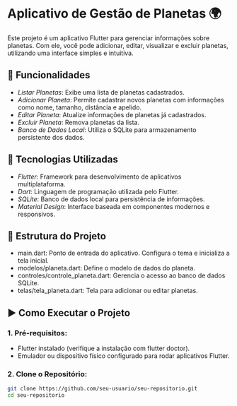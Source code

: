 # Aplicativo de Gestão de Planetas 🌍

Este projeto é um aplicativo Flutter para gerenciar informações sobre planetas. Com ele, você pode adicionar, editar, visualizar e excluir planetas, utilizando uma interface simples e intuitiva.

## 🚀 Funcionalidades

- *Listar Planetas*: Exibe uma lista de planetas cadastrados.
- *Adicionar Planeta*: Permite cadastrar novos planetas com informações como nome, tamanho, distância e apelido.
- *Editar Planeta*: Atualize informações de planetas já cadastrados.
- *Excluir Planeta*: Remova planetas da lista.
- *Banco de Dados Local*: Utiliza o SQLite para armazenamento persistente dos dados.

## 🔧 Tecnologias Utilizadas

- *Flutter*: Framework para desenvolvimento de aplicativos multiplataforma.
- *Dart*: Linguagem de programação utilizada pelo Flutter.
- *SQLite*: Banco de dados local para persistência de informações.
- *Material Design*: Interface baseada em componentes modernos e responsivos.

## 📁 Estrutura do Projeto

- main.dart: Ponto de entrada do aplicativo. Configura o tema e inicializa a tela inicial.
- modelos/planeta.dart: Define o modelo de dados do planeta.
- controles/controle_planeta.dart: Gerencia o acesso ao banco de dados SQLite.
- telas/tela_planeta.dart: Tela para adicionar ou editar planetas.

## ▶ Como Executar o Projeto

### 1. Pré-requisitos:
- Flutter instalado (verifique a instalação com flutter doctor).
- Emulador ou dispositivo físico configurado para rodar aplicativos Flutter.

### 2. Clone o Repositório:
```sh
git clone https://github.com/seu-usuario/seu-repositorio.git
cd seu-repositorio
